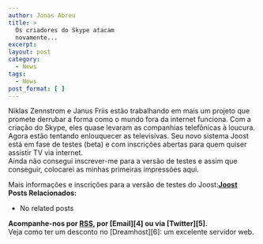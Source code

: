 ```yaml
---
author: Jonas Abreu
title: >
  Os criadores do Skype atacam
  novamente...
excerpt:
layout: post
category:
  - News
tags:
  - News
post_format: [ ]
---
```

Niklas Zennstrom e Janus Friis estão trabalhando em mais um projeto que promete derrubar a forma como o mundo fora da internet funciona. Com a criação do Skype, eles quase levaram as companhias telefônicas à loucura. Agora estão tentando enlouquecer as televisivas. Seu novo sistema Joost está em fase de testes (beta) e com inscrições abertas para quem quiser assistir TV via internet.  
Ainda não consegui inscrever-me para a versão de testes e assim que conseguir, colocarei as minhas primeiras impressões aqui.

Mais informações e inscrições para a versão de testes do Joost:**[Joost][1]** 
**Posts Relacionados:** 
*   No related posts









**Acompanhe-nos por [ RSS][3], por [Email][4] ou via [Twitter][5].**  
Veja como ter um desconto no [Dreamhost][6]: um excelente servidor web.

 [1]: http://www.joost.com
 [2]: https://twitter.com/share
 [3]: http://feeds.feedburner.com/VidaGeek



